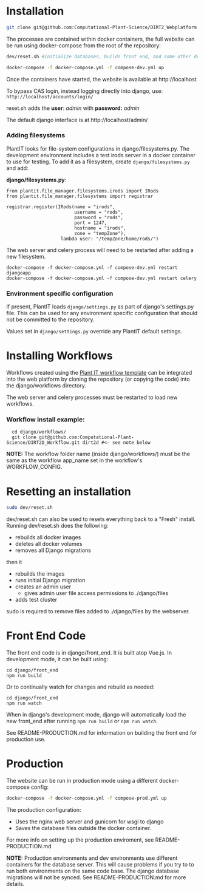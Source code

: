 # Installation

```bash
git clone git@github.com:Computational-Plant-Science/DIRT2_Webplatform.git
```

The processes are contained within docker containers, the full website can be run using docker-compose from the root of the repository:

```bash
dev/reset.sh #Initialize databases, builds front end, and some other default values

docker-compose -f docker-compose.yml -f compose-dev.yml up
```

Once the containers have started, the website is available at http://localhost

To bypass CAS login, instead logging directly into django, use: `http://localhost/accounts/login/`

reset.sh adds the __user__: _admin_ with __password:__ _admin_

The default django interface is at http://localhost/admin/


### Adding filesystems
PlantIT looks for file-system configurations in django/filesystems.py. The development environment includes a test irods server in a docker container to use for testing. To add it as a filesystem, create `django/filesystems.py` and add:

__django/filesystems.py__:
```
from plantit.file_manager.filesystems.irods import IRods
from plantit.file_manager.filesystems import registrar

registrar.register(IRods(name = "irods",
                         username = "rods",
                         password = "rods",
                         port = 1247,
                         hostname = "irods",
                         zone = "tempZone"),
                    lambda user: "/tempZone/home/rods/")
```  

The web server and celery process will need to be restarted after adding a new filesystem.

```
docker-compose -f docker-compose.yml -f compose-dev.yml restart djangoapp
docker-compose -f docker-compose.yml -f compose-dev.yml restart celery
```

### Environment specific configuration
If present, PlantIT loads `django/settings.py` as part of django's settings.py file. This can be used for any environment specific configuration that should not be committed to the repository.

Values set in `django/settings.py` override any PlantIT default settings.

# Installing Workflows
Workflows created using the [Plant IT workflow template](https://github.com/Computational-Plant-Science/cookiecutter_PlantIT) can be integrated into the web platform by cloning the repository (or copying the code) into the django/workflows directory.

The web server and celery processes must be restarted to load new workflows.

### Workflow install example:
```
  cd django/workflows/
  git clone git@github.com:Computational-Plant-Science/DIRT2D_Workflow.git dirt2d #<- see note below
```

__NOTE:__ The workflow folder name (inside django/workflows/) must be the same
as the workflow app_name set in the workflow's WORKFLOW_CONFIG.


# Resetting an installation
```bash
sudo dev/reset.sh
```

dev/reset.sh can also be used to resets everything back to a "Fresh" install. Running dev/reset.sh does the following:

   - rebuilds all docker images
   - deletes all docker volumes
   - removes all Django migrations

then it

   - rebuilds the images
   - runs initial Django migration
   - creates an admin user
      - gives admin user file access permissions to ./django/files
   - adds test cluster

sudo is required to remove files added to ./django/files by the webserver.

# Front End Code
The front end code is in django/front_end. It is built atop Vue.js. In development mode, it can be built using:

```
cd django/front_end
npm run build
```

Or to continually watch for changes and rebuild as needed:

```
cd django/front_end
npm run watch
```

When in django's development mode, django will automatically load the new front_end after running `npm run build` or `npm run watch`.

See README-PRODUCTION.md for information on building the front end for production use.

# Production
The website can be run in production mode using a different docker-compose config:

```bash
docker-compose -f docker-compose.yml -f compose-prod.yml up
```

The production configuration:
- Uses the nginx web server and gunicorn for wsgi to django
- Saves the database files outside the docker container.

For more info on setting up the production enviroment, see README-PRODUCTION.md

__NOTE:__ Production environments and dev environments use different
containers for the database server. This will cause problems if you try to
to run both environments on the same code base. The django database migrations will not be synced. See README-PRODUCTION.md for more details.
